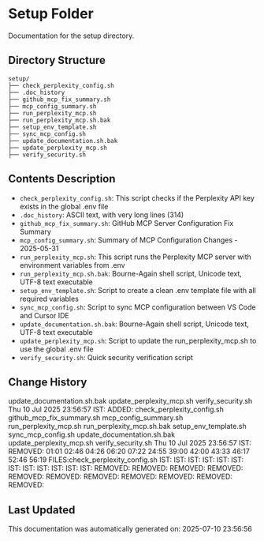 <!-- filepath: /home/michaelnewham/Projects/create_python_project/scripts/setup/aboutthisfolder.md -->
# Setup Folder

Documentation for the setup directory.

## Directory Structure

```
setup/
├── check_perplexity_config.sh
├── .doc_history
├── github_mcp_fix_summary.sh
├── mcp_config_summary.sh
├── run_perplexity_mcp.sh
├── run_perplexity_mcp.sh.bak
├── setup_env_template.sh
├── sync_mcp_config.sh
├── update_documentation.sh.bak
├── update_perplexity_mcp.sh
├── verify_security.sh
```

## Contents Description

- `check_perplexity_config.sh`: This script checks if the Perplexity API key exists in the global .env file
- `.doc_history`: ASCII text, with very long lines (314)
- `github_mcp_fix_summary.sh`: GitHub MCP Server Configuration Fix Summary
- `mcp_config_summary.sh`: Summary of MCP Configuration Changes - 2025-05-31
- `run_perplexity_mcp.sh`: This script runs the Perplexity MCP server with environment variables from .env
- `run_perplexity_mcp.sh.bak`: Bourne-Again shell script, Unicode text, UTF-8 text executable
- `setup_env_template.sh`: Script to create a clean .env template file with all required variables
- `sync_mcp_config.sh`: Script to sync MCP configuration between VS Code and Cursor IDE
- `update_documentation.sh.bak`: Bourne-Again shell script, Unicode text, UTF-8 text executable
- `update_perplexity_mcp.sh`: Script to update the run_perplexity_mcp.sh to use the global .env file
- `verify_security.sh`: Quick security verification script

## Change History

update_documentation.sh.bak
update_perplexity_mcp.sh
verify_security.sh
Thu 10 Jul 2025 23:56:57 IST: ADDED: check_perplexity_config.sh github_mcp_fix_summary.sh mcp_config_summary.sh run_perplexity_mcp.sh run_perplexity_mcp.sh.bak setup_env_template.sh sync_mcp_config.sh update_documentation.sh.bak update_perplexity_mcp.sh verify_security.sh 
Thu 10 Jul 2025 23:56:57 IST: REMOVED:            01:01 02:46 04:26 06:20 07:22 24:55 39:00 42:00 43:33 46:17 52:46 56:19 FILES:check_perplexity_config.sh IST: IST: IST: IST: IST: IST: IST: IST: IST: IST: IST: IST: REMOVED: REMOVED: REMOVED: REMOVED: REMOVED: REMOVED: REMOVED: REMOVED: REMOVED: REMOVED: REMOVED: 

## Last Updated

This documentation was automatically generated on: 2025-07-10 23:56:56
